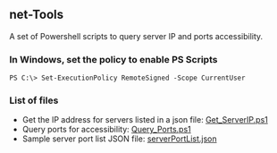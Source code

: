 ## net-Tools
A set of Powershell scripts to query server IP and ports accessibility.
### In Windows, set the policy to enable PS Scripts
`PS C:\> Set-ExecutionPolicy RemoteSigned -Scope CurrentUser`
### List of files
- Get the IP address for servers listed in a json file: [Get_ServerIP.ps1](https://github.com/xieshihua/utilities/blob/main/net-tools/Get_ServerIP.ps1)
- Query ports for accessibility: [Query_Ports.ps1](https://github.com/xieshihua/utilities/blob/main/net-tools/Query_Ports.ps1)
- Sample server port list JSON file: [serverPortList.json](https://github.com/xieshihua/utilities/blob/main/net-tools/serverPortList.json)
